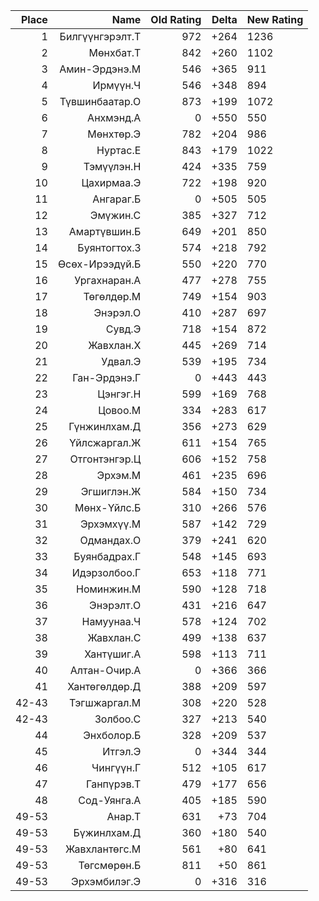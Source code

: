 |Place| Name | Old Rating | Delta | New Rating |
|---:|-----:|-----------:|------:|-----------|
1|Билгүүнгэрэлт.Т|972|+264|1236
2|Мөнхбат.Т|842|+260|1102
3|Амин-Эрдэнэ.М|546|+365|911
4|Ирмүүн.Ч|546|+348|894
5|Түвшинбаатар.О|873|+199|1072
6|Анхмэнд.А|0|+550|550
7|Мөнхтөр.Э|782|+204|986
8|Нуртас.Е|843|+179|1022
9|Тэмүүлэн.Н|424|+335|759
10|Цахирмаа.Э|722|+198|920
11|Ангараг.Б|0|+505|505
12|Эмүжин.С|385|+327|712
13|Амартүвшин.Б|649|+201|850
14|Буянтогтох.З|574|+218|792
15|Өсөх-Ирээдүй.Б|550|+220|770
16|Ургахнаран.А|477|+278|755
17|Төгөлдөр.М|749|+154|903
18|Энэрэл.О|410|+287|697
19|Сувд.Э|718|+154|872
20|Жавхлан.Х|445|+269|714
21|Удвал.Э|539|+195|734
22|Ган-Эрдэнэ.Г|0|+443|443
23|Цэнгэг.Н|599|+169|768
24|Цовоо.М|334|+283|617
25|Гүнжинлхам.Д|356|+273|629
26|Үйлсжаргал.Ж|611|+154|765
27|Отгонтэнгэр.Ц|606|+152|758
28|Эрхэм.М|461|+235|696
29|Эгшиглэн.Ж|584|+150|734
30|Мөнх-Үйлс.Б|310|+266|576
31|Эрхэмхүү.М|587|+142|729
32|Одмандах.О|379|+241|620
33|Буянбадрах.Г|548|+145|693
34|Идэрзолбоо.Г|653|+118|771
35|Номинжин.М|590|+128|718
36|Энэрэлт.О|431|+216|647
37|Намуунаа.Ч|578|+124|702
38|Жавхлан.С|499|+138|637
39|Хантүшиг.А|598|+113|711
40|Алтан-Очир.А|0|+366|366
41|Хантөгөлдөр.Д|388|+209|597
42-43|Тэгшжаргал.М|308|+220|528
42-43|Золбоо.С|327|+213|540
44|Энхболор.Б|328|+209|537
45|Итгэл.Э|0|+344|344
46|Чингүүн.Г|512|+105|617
47|Ганпүрэв.Т|479|+177|656
48|Сод-Уянга.А|405|+185|590
49-53|Анар.Т|631|+73|704
49-53|Бүжинлхам.Д|360|+180|540
49-53|Жавхлантөгс.М|561|+80|641
49-53|Төгсмөрөн.Б|811|+50|861
49-53|Эрхэмбилэг.Э|0|+316|316
